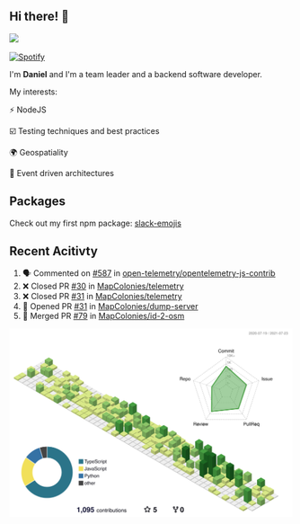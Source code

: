 ## Hi there! 👋

<p>
  <img src="https://github-readme-stats.vercel.app/api?username=syncush&theme=tokyonight">
</p>

[![Spotify](https://novatorem-rust.vercel.app/api/spotify)](https://open.spotify.com/user/syncush)

I'm **Daniel** and I'm a team leader and a backend software developer.

My interests:

⚡ NodeJS

☑️ Testing techniques and best practices

🌍 Geospatiality

🧠 Event driven architectures

## Packages
Check out my first npm package: [slack-emojis](https://www.npmjs.com/package/slack-emojis)

## Recent Acitivty
<!--START_SECTION:activity-->
1. 🗣 Commented on [#587](https://github.com/open-telemetry/opentelemetry-js-contrib/issues/587) in [open-telemetry/opentelemetry-js-contrib](https://github.com/open-telemetry/opentelemetry-js-contrib)
2. ❌ Closed PR [#30](https://github.com/MapColonies/telemetry/pull/30) in [MapColonies/telemetry](https://github.com/MapColonies/telemetry)
3. ❌ Closed PR [#31](https://github.com/MapColonies/telemetry/pull/31) in [MapColonies/telemetry](https://github.com/MapColonies/telemetry)
4. 💪 Opened PR [#31](https://github.com/MapColonies/dump-server/pull/31) in [MapColonies/dump-server](https://github.com/MapColonies/dump-server)
5. 🎉 Merged PR [#79](https://github.com/MapColonies/id-2-osm/pull/79) in [MapColonies/id-2-osm](https://github.com/MapColonies/id-2-osm)
<!--END_SECTION:activity-->

![contrib](./profile-3d-contrib/profile-green-animate.svg)
